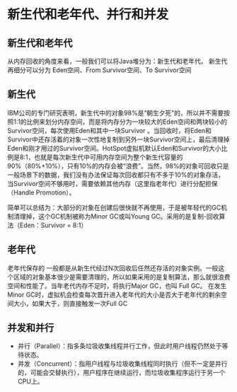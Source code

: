 # 新生代和老年代、并行和并发


## 新生代和老年代

从内存回收的角度来看，一般我们可以将Java堆分为：新生代和老年代。 
新生代再细分可以分为 Eden空间、From Survivor空间、To Survivor空间


## 新生代

IBM公司的专门研究表明，新生代中的对象98%是“朝生夕死”的，所以并不需要按照1:1的比例来划分内存空间，而是将内存分为一块较大的Eden空间和两块较小的Survivor空间，每次使用Eden和其中一块Survivor 。当回收时，将Eden和Survivor中还存活着的对象一次性地复制到另外一块Survivor空间上，最后清理掉Eden和刚才用过的Survivor空间。HotSpot虚拟机默认Eden和Survivor的大小比例是8:1，也就是每次新生代中可用内存空间为整个新生代容量的90%（80%+10%），只有10%的内存会被“浪费”。当然，98%的对象可回收只是一般场景下的数据，我们没有办法保证每次回收都只有不多于10%的对象存活，当Survivor空间不够用时，需要依赖其他内存（这里指老年代）进行分配担保（Handle Promotion）。

简单可以总结为：大部分的对象在创建后很快就不再使用，于是被年轻代的GC机制清理掉，这个GC机制被称为Minor GC或叫Young GC。采用的是复制-回收算法（Eden：Survivor = 8:1）


## 老年代
老年代保存的 一般都是从新生代经过N次回收后任然还存活的对象实例。一般这个区域的对象基本很少是需要清理的，所以如果采用的是复制算法，那么就很浪费空间和性能了。当年老代内存不足时，将执行Major GC，也叫 Full GC。 
在发生Minor GC时，虚拟机会检查每次晋升进入老年代的大小是否大于老年代的剩余空间大小，如果大于，则直接触发一次Full GC


## 并发和并行
- 并行（Parallel）：指多条垃圾收集线程并行工作，但此时用户线程仍然处于等待状态。
- 并发（Concurrent）：指用户线程与垃圾收集线程同时执行（但不一定是并行的，可能会交替执行），用户程序在继续运行，而垃圾收集程序运行于另一个CPU上。

